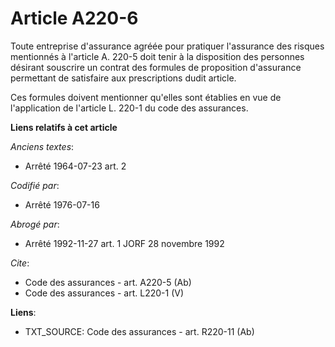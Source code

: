 # Article A220-6

Toute entreprise d'assurance agréée pour pratiquer l'assurance des risques mentionnés à l'article A. 220-5 doit tenir à la
disposition des personnes désirant souscrire un contrat des formules de proposition d'assurance permettant de satisfaire aux
prescriptions dudit article.

Ces formules doivent mentionner qu'elles sont établies en vue de l'application de l'article L. 220-1 du code des assurances.

**Liens relatifs à cet article**

_Anciens textes_:

  - Arrêté 1964-07-23 art. 2

_Codifié par_:

  - Arrêté 1976-07-16

_Abrogé par_:

  - Arrêté 1992-11-27 art. 1 JORF 28 novembre 1992

_Cite_:

  - Code des assurances - art. A220-5 (Ab)
  - Code des assurances - art. L220-1 (V)

**Liens**:

  - TXT_SOURCE: Code des assurances - art. R220-11 (Ab)
